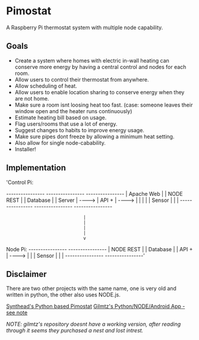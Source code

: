 # Pimostat
A Raspberry Pi thermostat system with multiple node capability.

## Goals
- Create a system where homes with electric in-wall heating can conserve more energy by having a central control and nodes for each room.
- Allow users to control their thermostat from anywhere.
- Allow scheduling of heat.
- Allow users to enable location sharing to conserve energy when they are not home.
- Make sure a room isnt loosing heat too fast. (case: someone leaves their window open and the heater runs continuously)
- Estimate heating bill based on usage.
- Flag users/rooms that use a lot of energy.
- Suggest changes to habits to improve energy usage.
- Make sure pipes dont freeze by allowing a minimum heat setting.
- Also allow for single node-cabability.
- Installer!

## Implementation

'Control Pi:

*----------------*       *----------------*       *----------------*
| Apache Web     |       | NODE REST      |       | Database       |
| Server         | ----> | API +          | ----> |                |
|                |       | Sensor         |       |                |
*----------------*       *----------------*       *----------------*

                                 |
                                 |
                                 |
                                 |
                                 v
Node Pi:
                         *----------------*       *----------------*
                         | NODE REST      |       | Database       |
                         | API +          | ----> |                |
                         | Sensor         |       |                |
                         *----------------*       *----------------*'

## Disclaimer

There are two other projects with the same name, one is very old and written in python, the other also uses NODE.js.

[Synthead's Python based Pimostat](https://github.com/synthead/pimostat)
[Gilmtz's Python/NODE/Android App - see note](https://github.com/gilmtz/Pimostat)

*NOTE: gilmtz's repository doesnt have a working version, after reading through it seems they purchased a nest and lost intrest.*